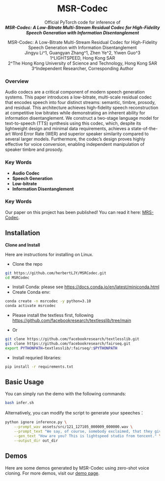 <div align="center">
    <h1>
    MSR-Codec
    </h1>
    <p>
    Official PyTorch code for inference of <br>
    <b><em>MSR-Codec: A Low-Bitrate Multi-Stream Residual Codec for High-Fidelity Speech Generation with Information Disentanglement</em></b>
    </p>
    <p>
      MSR-Codec: A Low-Bitrate Multi-Stream Residual Codec for High-Fidelity Speech Generation with Information Disentanglement<br>
      Jingyu Li^1, Guangyan Zhang^1, Zhen Ye^2, Yiwen Guo^3<br>
      1^LIGHTSPEED, Hong Kong SAR<br>
      2^The Hong Kong University of Science and Technology, Hong Kong SAR<br>
      3^Independent Researcher, Corresponding Author<br>
    </p>
</div>

<!-- ## MRS-Codec 🔥 -->

### Overview

Audio codecs are a critical component of modern speech generation systems. This paper introduces a low-bitrate, multi-scale residual codec that encodes speech into four distinct streams: semantic, timbre, prosody, and residual. This architecture achieves high-fidelity speech reconstruction at competitive low bitrates while demonstrating an inherent ability for information disentanglement. We construct a two-stage language model for text-to-speech (TTS) synthesis using this codec, which, despite its lightweight design and minimal data requirements, achieves a state-of-the-art Word Error Rate (WER) and superior speaker similarity compared to several larger models. Furthermore, the codec’s design proves highly effective for voice conversion, enabling independent manipulation of speaker timbre and prosody.

### Key Words

- **Audio Codec**
- **Speech Generation**
- **Low-bitrate**
- **Information Disentanglement**

### Key Words
Our paper on this project has been published! You can read it here: [MRS-Codec](https://arxiv.org/pdf/2509.13068). 


## Installation
**Clone and Install**

  Here are instructions for installing on Linux. 


- Clone the repo
``` sh
git https://github.com/herbertLJY/MSRCodec.git
cd MSRCodec
```

- Install Conda: please see https://docs.conda.io/en/latest/miniconda.html
- Create Conda env:

``` sh
conda create -n msrcodec -y python=3.10
conda activate msrcodec
```
- Please install the textless first, following https://github.com/facebookresearch/textlesslib/tree/main

- Or 
``` sh
git clone https://github.com/facebookresearch/textlesslib.git
git clone https://github.com/facebookresearch/fairseq.git
export PYTHONPATH=textlesslib/:fairseq/:$PYTHONPATH
```
- Install requried libraries:
``` sh
pip install -r requirements.txt
```

## **Basic Usage**

You can simply run the demo with the following commands:
``` sh
bash infer.sh
```

Alternatively, you can modify the script to generate your speeches：

``` sh
python ignore inference.py \
    --prompt_wav assets/src/121_127105_000009_000000.wav \
    --prompt_text "We say, of course, somebody exclaimed, that they give two turns!" \
    --gen_text "How are you? This is lightspeed studio from tencent." \
    --output_dir out_dir
```

## **Demos**

Here are some demos generated by MSR-Codec using zero-shot voice cloning. For more demos, visit our [demo page](https://herbertljy.github.io/MSRCodec/).
